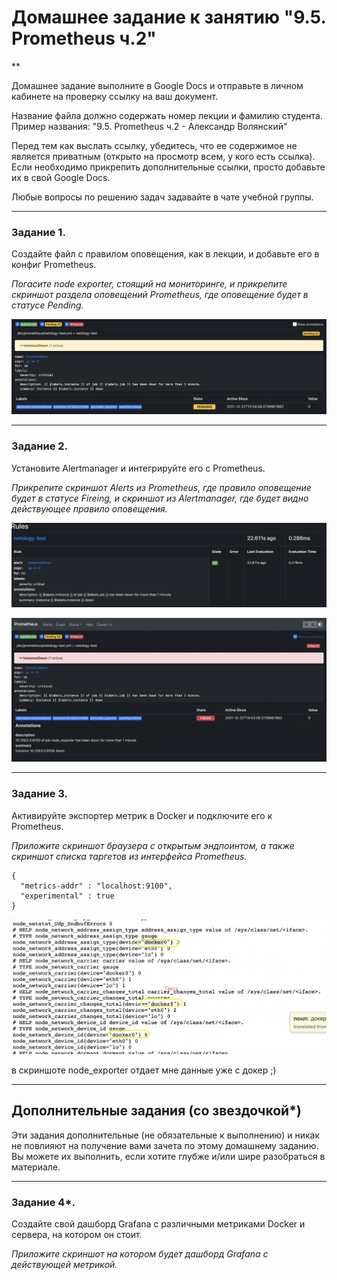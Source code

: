 # Домашнее задание к занятию "9.5. Prometheus ч.2"
**

Домашнее задание выполните в Google Docs и отправьте в личном кабинете на проверку ссылку на ваш документ.

Название файла должно содержать номер лекции и фамилию студента. Пример названия: "9.5. Prometheus ч.2 - Александр Волянский"

Перед тем как выслать ссылку, убедитесь, что ее содержимое не является приватным (открыто на просмотр всем, у кого есть ссылка). Если необходимо прикрепить дополнительные ссылки, просто добавьте их в свой Google Docs.

Любые вопросы по решению задач задавайте в чате учебной группы.

---

### Задание 1. 


Создайте файл с правилом оповещения, как в лекции, и добавьте его в конфиг Prometheus.

*Погасите node exporter, стоящий на мониторинге, и прикрепите скриншот раздела оповещений Prometheus, где оповещение будет в статусе Pending.*

![alt tag](https://github.com/avo1yanskiy/slin-homeworks/blob/main/srlb-homework/image/9-05/1.png)

---

### Задание 2. 

Установите Alertmanager и интегрируйте его с Prometheus.


*Прикрепите скриншот Alerts из Prometheus, где правило оповещение будет в статусе Fireing, и скриншот из Alertmanager, где будет видно действующее правило оповещения.*

![alt tag](https://github.com/avo1yanskiy/slin-homeworks/blob/main/srlb-homework/image/9-05/4.png)

![alt tag](https://github.com/avo1yanskiy/slin-homeworks/blob/main/srlb-homework/image/9-05/2.png)



---

### Задание 3. 

Активируйте экспортер метрик в Docker и подключите его к Prometheus.


*Приложите скриншот браузера с открытым эндпоинтом, а также скриншот списка таргетов из интерфейса Prometheus.*

```
{
  "metrics-addr" : "localhost:9100",
  "experimental" : true
}

```

![alt tag](https://github.com/avo1yanskiy/slin-homeworks/blob/main/srlb-homework/image/9-05/3.png)

в скриншоте node_exporter отдает мне данные уже с докер ;)


---
## Дополнительные задания (со звездочкой*)

Эти задания дополнительные (не обязательные к выполнению) и никак не повлияют на получение вами зачета по этому домашнему заданию. Вы можете их выполнить, если хотите глубже и/или шире разобраться в материале.

---

### Задание 4*. 

Создайте свой дашборд Grafana с различными метриками Docker и сервера, на котором он стоит.

*Приложите скриншот на котором будет дашборд Grafana с действующей метрикой.*